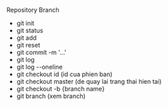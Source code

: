 Repository
Branch

- git init
- git status
- git add
- git reset
- git commit -m '...'
- git log
- git log --oneline
- git checkout id (id cua phien ban)
- git checkout master (de quay lai trang thai hien tai)
- git checkout -b {branch name}
- git branch (xem branch)
